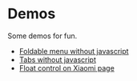 # Demos

Some demos for fun.

- [Foldable menu without javascript](https://poppinlp.github.io/demos/foldable-menu-without-javascript)
- [Tabs without javascript](https://poppinlp.github.io/demos/tabs-without-javascript)
- [Float control on Xiaomi page](https://poppinlp.github.io/demos/float-control-on-xiaomi-page)
